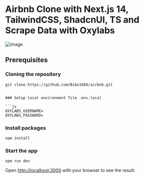 # Airbnb Clone with Next.js 14, TailwindCSS, ShadcnUI, TS and Scrape Data with Oxylabs

![image](https://github.com/Bibo1604/airbnb/assets/74847239/558f4473-9aae-4bcc-ae1c-77d096c6e3b8)



## Prerequisites

### Cloning the repository

```shell
git clone https://github.com/Bibo1604/airbnb.git
```

```

### Setup local environment file .env.local

```js
OXYLABS_USERNAME=
OXYLABS_PASSWORD=
```

### Install packages

```shell
npm install
```

### Start the app

```shell
npm run dev
```

Open [http://localhost:3000](http://localhost:3000) with your browser to see the result.
